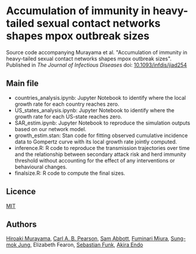 # Accumulation of immunity in heavy-tailed sexual contact networks shapes mpox outbreak sizes
Source code accompanying Murayama et al. "Accumulation of immunity in heavy-tailed sexual contact networks shapes mpox outbreak sizes". <br>
Published in *The Journal of Infectious Diseases* doi: [10.1093/infdis/jiad254](https://doi.org/10.1093/infdis/jiad254)

## Main file
- countries_analysis.ipynb: Jupyter Notebook to identify where the local growth rate for each country reaches zero.
- US_states_analysis.ipynb: Jupyter Notebook to identify where the growth rate for each US-state reaches zero.
- SAR_estim.ipynb: Jupyter Notebook to reproduce the simulation outputs based on our network model.
- growth_estim.stan: Stan code for fitting observed cumulative incidence data to Gompertz curve with its local growth rate jointly computed.
- inference.R: R code to reproduce the transmission trajectories over time and the relationship between secondary attack risk and herd immunity threshold without accounting for the effect of any interventions or behavioural changes.
- finalsize.R: R code to compute the final sizes.

## Licence

[MIT](https://github.com/hiroaki-murayama/MPX_depletion_susceptibles/blob/master/LICENSE)

## Authors

[Hiroaki Murayama](https://github.com/hiroaki-murayama),
[Carl A. B. Pearson](https://github.com/pearsonca),
[Sam Abbott](https://github.com/seabbs),
[Fuminari Miura](https://github.com/fmiura),
[Sung-mok Jung](https://github.com/SungmokJung),
Elizabeth Fearon,
[Sebastian Funk](https://github.com/sbfnk),
[Akira Endo](https://github.com/akira-endo)
